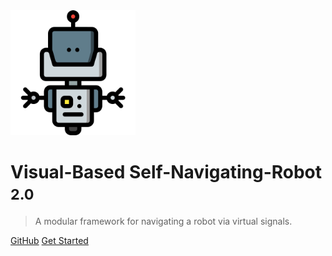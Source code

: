 <img src="Images/robotics.png" width="200"/>

# Visual-Based Self-Navigating-Robot <small>2.0</small>

> A modular framework for navigating a robot via virtual signals.

<!-- - Simple and lightweight (~21kB gzipped)
- No statically built html files
- Multiple themes -->



[GitHub](https://github.com/KaiChen1008/Sim-to-Real-Virtual-Guidance-for-Robot-Navigation)
[Get Started](#Intro)

<!-- background image -->

<!-- ![](_media/bg.png) -->

<!-- background color -->

<!-- ![color](#f0f0f0) -->